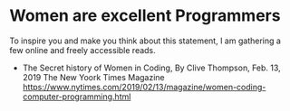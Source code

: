 # Women are excellent Programmers

To inspire you and make you think about this statement, I am gathering a few online and freely accessible reads. 

* The Secret history of Women in Coding, By Clive Thompson, Feb. 13, 2019 The New Yoork Times Magazine https://www.nytimes.com/2019/02/13/magazine/women-coding-computer-programming.html
